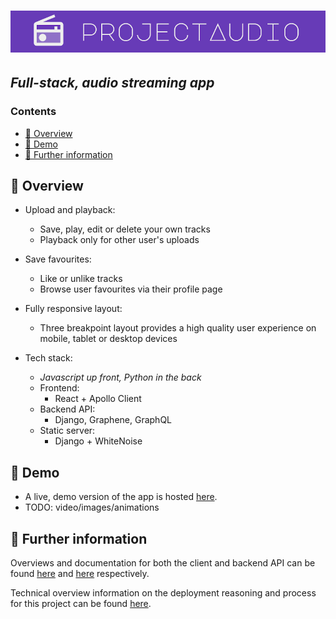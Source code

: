 # ![projectAudio](other/project-header.jpg) <!-- omit in toc -->

## _Full-stack, audio streaming app_ <!-- omit in toc -->

### Contents <!-- omit in toc -->

- [🔎 Overview](#-overview)
- [🎵 Demo](#-demo)
- [🚀 Further information](#-further-information)

## 🔎 Overview

- Upload and playback:

  - Save, play, edit or delete your own tracks
  - Playback only for other user's uploads

- Save favourites:

  - Like or unlike tracks
  - Browse user favourites via their profile page

- Fully responsive layout:

  - Three breakpoint layout provides a high quality user experience on mobile,
    tablet or desktop devices

- Tech stack:

  - _Javascript up front, Python in the back_
  - Frontend:
    - React + Apollo Client
  - Backend API:
    - Django, Graphene, GraphQL
  - Static server:
    - Django + WhiteNoise

## 🎵 Demo

- A live, demo version of the app is hosted [here](https://projectaudio.herokuapp.com).
- TODO: video/images/animations

## 🚀 Further information

Overviews and documentation for both the client and backend API can be found
[here](client/README.md) and [here](backend/README.md) respectively.

Technical overview information on the deployment reasoning and process for this
project can be found [here](/DEPLOYMENT.md).
